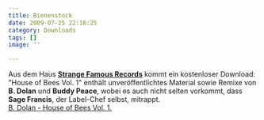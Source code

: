 ```yaml
---
title: Bienenstock
date: 2009-07-25 22:16:25
category: Downloads
tags: []
image: ''

---
```


Aus dem Haus [**Strange Famous Records**](http://www.strangefamous.com/) kommt ein kostenloser Download: "House of Bees Vol. 1" enthält unveröffentlichtes Material sowie Remixe von **B. Dolan** und **Buddy Peace**, wobei es auch nicht selten vorkommt, dass **Sage Francis**, der Label-Chef selbst, mitrappt.  
[B. Dolan - House of Bees Vol. 1.](http://www.urb.com/permalink/6658/B.-Dolan--House-of-Bees-Vol.-1-(Exclusive-Download).html)
